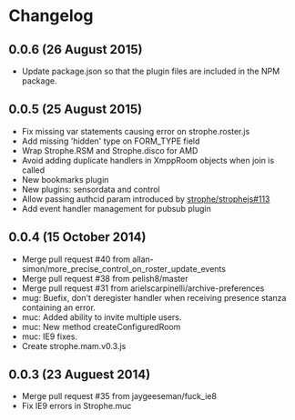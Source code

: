 # Changelog

## 0.0.6 (26 August 2015)

- Update package.json so that the plugin files are included in the NPM package.

## 0.0.5 (25 August 2015)

- Fix missing var statements causing error on strophe.roster.js
- Add missing 'hidden' type on FORM_TYPE field
- Wrap Strophe.RSM and Strophe.disco for AMD
- Avoid adding duplicate handlers in XmppRoom objects when join is called
- New bookmarks plugin
- New plugins: sensordata and control
- Allow passing authcid param introduced by [strophe/strophejs#113](https://github.com/strophe/strophejs/pull/113)
- Add event handler management for pubsub plugin

## 0.0.4 (15 October 2014)

- Merge pull request #40 from allan-simon/more_precise_control_on_roster_update_events
- Merge pull request #38 from pelish8/master
- Merge pull request #31 from arielscarpinelli/archive-preferences
- mug: Buefix, don't deregister handler when receiving presence stanza containing an error. 
- muc: Added ability to invite multiple users.
- muc: New method createConfiguredRoom
- muc: IE9 fixes.
- Create strophe.mam.v0.3.js

## 0.0.3 (23 Auguest 2014)

- Merge pull request #35 from jaygeeseman/fuck_ie8
- Fix IE9 errors in Strophe.muc
